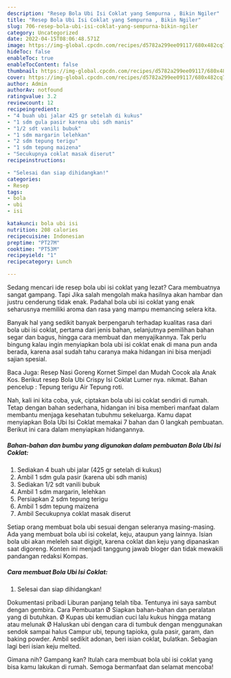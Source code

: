 ```yaml
---
description: "Resep Bola Ubi Isi Coklat yang Sempurna , Bikin Ngiler"
title: "Resep Bola Ubi Isi Coklat yang Sempurna , Bikin Ngiler"
slug: 706-resep-bola-ubi-isi-coklat-yang-sempurna-bikin-ngiler
category: Uncategorized
date: 2022-04-15T08:06:48.571Z
image: https://img-global.cpcdn.com/recipes/d5782a299ee09117/680x482cq70/bola-ubi-isi-coklat-foto-resep-utama.jpg
hideToc: false
enableToc: true
enableTocContent: false
thumbnail: https://img-global.cpcdn.com/recipes/d5782a299ee09117/680x482cq70/bola-ubi-isi-coklat-foto-resep-utama.jpg
cover: https://img-global.cpcdn.com/recipes/d5782a299ee09117/680x482cq70/bola-ubi-isi-coklat-foto-resep-utama.jpg
author: Admin
authorAv: notfound
ratingvalue: 3.2
reviewcount: 12
recipeingredient:
- "4 buah ubi jalar 425 gr setelah di kukus"
- "1 sdm gula pasir karena ubi sdh manis"
- "1/2 sdt vanili bubuk"
- "1 sdm margarin lelehkan"
- "2 sdm tepung terigu"
- "1 sdm tepung maizena"
- "Secukupnya coklat masak diserut"
recipeinstructions:

- "Selesai dan siap dihidangkan!"
categories:
- Resep
tags:
- bola
- ubi
- isi

katakunci: bola ubi isi 
nutrition: 208 calories
recipecuisine: Indonesian
preptime: "PT27M"
cooktime: "PT53M"
recipeyield: "1"
recipecategory: Lunch

---
```



Sedang mencari ide resep bola ubi isi coklat yang lezat? Cara membuatnya sangat gampang. Tapi Jika salah mengolah maka hasilnya akan hambar dan justru cenderung tidak enak. Padahal bola ubi isi coklat yang enak seharusnya memiliki aroma dan rasa yang mampu memancing selera kita.


Banyak hal yang sedikit banyak berpengaruh terhadap kualitas rasa dari bola ubi isi coklat, pertama dari jenis bahan, selanjutnya pemilihan bahan segar dan bagus, hingga cara membuat dan menyajikannya. Tak perlu bingung kalau ingin menyiapkan bola ubi isi coklat enak di mana pun anda berada, karena asal sudah tahu caranya maka hidangan ini bisa menjadi sajian spesial.

Baca Juga: Resep Nasi Goreng Kornet Simpel dan Mudah Cocok ala Anak Kos. Berikut resep Bola Ubi Crispy Isi Coklat Lumer nya. nikmat. Bahan pencelup : Tepung terigu Air Tepung roti.


Nah, kali ini kita coba, yuk, ciptakan bola ubi isi coklat sendiri di rumah. Tetap dengan bahan sederhana, hidangan ini bisa memberi manfaat dalam membantu menjaga kesehatan tubuhmu sekeluarga. Kamu dapat menyiapkan Bola Ubi Isi Coklat memakai 7 bahan dan 0 langkah pembuatan. Berikut ini cara dalam menyiapkan hidangannya.

<!--inarticleads1-->

##### Bahan-bahan dan bumbu yang digunakan dalam pembuatan Bola Ubi Isi Coklat:

1. Sediakan 4 buah ubi jalar (425 gr setelah di kukus)
1. Ambil 1 sdm gula pasir (karena ubi sdh manis)
1. Sediakan 1/2 sdt vanili bubuk
1. Ambil 1 sdm margarin, lelehkan
1. Persiapkan 2 sdm tepung terigu
1. Ambil 1 sdm tepung maizena
1. Ambil Secukupnya coklat masak diserut


Setiap orang membuat bola ubi sesuai dengan seleranya masing-masing. Ada yang membuat bola ubi isi cokelat, keju, ataupun yang lainnya. Isian bola ubi akan meleleh saat digigit, karena coklat dan keju yang dipanaskan saat digoreng. Konten ini menjadi tanggung jawab bloger dan tidak mewakili pandangan redaksi Kompas. 

<!--inarticleads2-->

##### Cara membuat Bola Ubi Isi Coklat:


1. Selesai dan siap dihidangkan!

Dokumentasi pribadi Liburan panjang telah tiba. Tentunya ini saya sambut dengan gembira. Cara Pembuatan Ø Siapkan bahan-bahan dan peralatan yang di butuhkan. Ø Kupas ubi kemudian cuci lalu kukus hingga matang atau melunak Ø Haluskan ubi dengan cara di tumbuk dengan menggunakan sendok sampai halus Campur ubi, tepung tapioka, gula pasir, garam, dan baking powder. Ambil sedikit adonan, beri isian coklat, bulatkan. Sebagian lagi beri isian keju melted. 

Gimana nih? Gampang kan? Itulah cara membuat bola ubi isi coklat yang bisa kamu lakukan di rumah. Semoga bermanfaat dan selamat mencoba!
